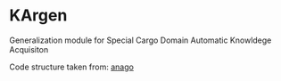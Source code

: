 # KArgen

Generalization module for Special Cargo Domain Automatic Knowldege Acquisiton

Code structure taken from: [anago](https://github.com/Hironsan/anago)
